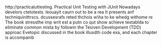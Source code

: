 
http://practicaluttesting.
Practical Unit Testing with JUnit 
Nowadays develors ctetotests. leouayit  caurn out to be a rea
It presents anf techniquinittrscs. dcussesrafs reted thchois w\ha to ke whedg withome re
The book stressthe imp writ est a putn co qut show achieve testablda to eliminate common mista by followin the Tesiven Development (TDD) approac Evetopic discussed in the book  illusdth code exa, and each chapter is accompanib














